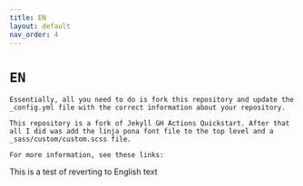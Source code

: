 ```yaml
---
title: EN
layout: default
nav_order: 4
---
```


# `EN`

`Essentially, all you need to do is fork this repository and update the _config.yml file with the correct information about your repository.`

`This repository is a fork of Jekyll GH Actions Quickstart. After that all I did was add the linja pona font file to the top level and a _sass/custom/custom.scss file.` 

`For more information, see these links:`

<eng>This is a test of reverting to English text</eng>
